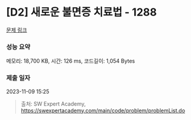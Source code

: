 # [D2] 새로운 불면증 치료법 - 1288 

[문제 링크](https://swexpertacademy.com/main/code/problem/problemDetail.do?contestProbId=AV18_yw6I9MCFAZN) 

### 성능 요약

메모리: 18,700 KB, 시간: 126 ms, 코드길이: 1,054 Bytes

### 제출 일자

2023-11-09 15:25



> 출처: SW Expert Academy, https://swexpertacademy.com/main/code/problem/problemList.do